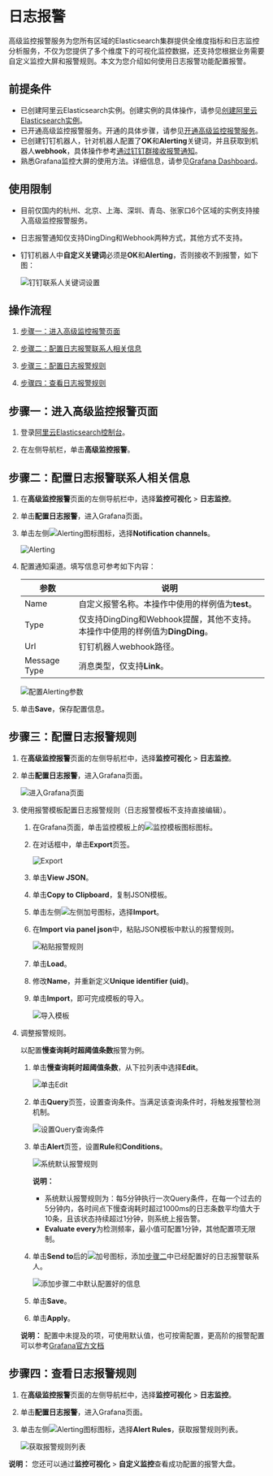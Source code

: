 # 日志报警

高级监控报警服务为您所有区域的Elasticsearch集群提供全维度指标和日志监控分析服务，不仅为您提供了多个维度下的可视化监控数据，还支持您根据业务需要自定义监控大屏和报警规则。本文为您介绍如何使用日志报警功能配置报警。

## 前提条件

-   已创建阿里云Elasticsearch实例。创建实例的具体操作，请参见[创建阿里云Elasticsearch实例](/cn.zh-CN/Elasticsearch/实例管理/创建阿里云Elasticsearch实例.md)。
-   已开通高级监控报警服务。开通的具体步骤，请参见[开通高级监控报警服务](/cn.zh-CN/高级监控报警/快速开始.md)。
-   已创建钉钉机器人，针对机器人配置了**OK**和**Alerting**关键词，并且获取到机器人**webhook**，具体操作参考[通过钉钉群接收报警通知](/cn.zh-CN/高级监控报警/指标报警/报警联系人/通过钉钉群接收报警通知.md)。
-   熟悉Grafana监控大屏的使用方法。详细信息，请参见[Grafana Dashboard](https://grafana.com/docs/grafana/latest/features/dashboard/dashboards/)。

## 使用限制

-   目前仅国内的杭州、北京、上海、深圳、青岛、张家口6个区域的实例支持接入高级监控报警服务。
-   日志报警通知仅支持DingDing和Webhook两种方式，其他方式不支持。
-   钉钉机器人中**自定义关键词**必须是**OK**和**Alerting**，否则接收不到报警，如下图：

    ![钉钉联系人关键词设置](https://static-aliyun-doc.oss-accelerate.aliyuncs.com/assets/img/zh-CN/6119342261/p278807.png)


## 操作流程

1.  [步骤一：进入高级监控报警页面](#section_wv8_n26_aq8)

2.  [步骤二：配置日志报警联系人相关信息](#section_xcg_6nk_1w1)

3.  [步骤三：配置日志报警规则](#section_s2g_tgf_mcd)

4.  [步骤四：查看日志报警规则](#section_3di_5jd_pkc)


## 步骤一：进入高级监控报警页面

1.  登录[阿里云Elasticsearch控制台](https://elasticsearch.console.aliyun.com/#/home)。

2.  在左侧导航栏，单击**高级监控报警**。


## 步骤二：配置日志报警联系人相关信息

1.  在**高级监控报警**页面的左侧导航栏中，选择**监控可视化** \> **日志监控**。

2.  单击**配置日志报警**，进入Grafana页面。

3.  单击左侧![Alerting图标](https://static-aliyun-doc.oss-accelerate.aliyuncs.com/assets/img/zh-CN/5235012261/p278125.png)图标，选择**Notification channels**。

    ![Alerting](https://static-aliyun-doc.oss-accelerate.aliyuncs.com/assets/img/zh-CN/8479342261/p278839.png)

4.  配置通知渠道。填写信息可参考如下内容：

    |参数|说明|
    |--|--|
    |Name|自定义报警名称。本操作中使用的样例值为**test**。|
    |Type|仅支持DingDing和Webhook提醒，其他不支持。本操作中使用的样例值为**DingDing**。|
    |Url|钉钉机器人webhook路径。|
    |Message Type|消息类型，仅支持**Link**。|

    ![配置Alerting参数](https://static-aliyun-doc.oss-accelerate.aliyuncs.com/assets/img/zh-CN/0497832261/p278738.png)

5.  单击**Save**，保存配置信息。


## 步骤三：配置日志报警规则

1.  在**高级监控报警**页面的左侧导航栏中，选择**监控可视化** \> **日志监控**。

2.  单击**配置日志报警**，进入Grafana页面。

    ![进入Grafana页面](https://static-aliyun-doc.oss-accelerate.aliyuncs.com/assets/img/zh-CN/5235012261/p278123.png)

3.  使用报警模板配置日志报警规则（日志报警模板不支持直接编辑）。

    1.  在Grafana页面，单击监控模板上的![监控模板图标](https://static-aliyun-doc.oss-accelerate.aliyuncs.com/assets/img/zh-CN/5235012261/p278174.png)图标。

    2.  在对话框中，单击**Export**页签。

        ![Export](https://static-aliyun-doc.oss-accelerate.aliyuncs.com/assets/img/zh-CN/7119342261/p278811.png)

    3.  单击**View JSON**。

    4.  单击**Copy to Clipboard**，复制JSON模板。

    5.  单击左侧![左侧加号](https://static-aliyun-doc.oss-accelerate.aliyuncs.com/assets/img/zh-CN/5235012261/p278188.png)图标，选择**Import**。

    6.  在**Import via panel json**中，粘贴JSON模板中默认的报警规则。

        ![粘贴报警规则](https://static-aliyun-doc.oss-accelerate.aliyuncs.com/assets/img/zh-CN/7119342261/p278812.png)

    7.  单击**Load**。

    8.  修改**Name**，并重新定义**Unique identifier \(uid\)**。

    9.  单击**Import**，即可完成模板的导入。

        ![导入模板](https://static-aliyun-doc.oss-accelerate.aliyuncs.com/assets/img/zh-CN/7119342261/p278813.png)

4.  调整报警规则。

    以配置**慢查询耗时超阈值条数**报警为例。

    1.  单击**慢查询耗时超阈值条数**，从下拉列表中选择**Edit**。

        ![单击Edit](https://static-aliyun-doc.oss-accelerate.aliyuncs.com/assets/img/zh-CN/7119342261/p278815.png)

    2.  单击**Query**页签，设置查询条件。当满足该查询条件时，将触发报警检测机制。

        ![设置Query查询条件](https://static-aliyun-doc.oss-accelerate.aliyuncs.com/assets/img/zh-CN/7119342261/p278816.png)

    3.  单击**Alert**页签，设置**Rule**和**Conditions**。

        ![系统默认报警规则](https://static-aliyun-doc.oss-accelerate.aliyuncs.com/assets/img/zh-CN/8119342261/p278817.png)

        **说明：**

        -   系统默认报警规则为：每5分钟执行一次Query条件，在每一个过去的5分钟内，各时间点下慢查询耗时超过1000ms的日志条数平均值大于10条，且该状态持续超过1分钟，则系统上报告警。
        -   **Evaluate every**为检测频率，最小值可配置1分钟，其他配置项无限制。
    4.  单击**Send to**后的![加号](https://static-aliyun-doc.oss-accelerate.aliyuncs.com/assets/img/zh-CN/6235012261/p278247.png)图标，添加[步骤二](#section_xcg_6nk_1w1)中已经配置好的日志报警联系人。

        ![添加步骤二中默认配置好的信息](https://static-aliyun-doc.oss-accelerate.aliyuncs.com/assets/img/zh-CN/8119342261/p278822.png)

    5.  单击**Save**。

    6.  单击**Apply**。

    **说明：** 配置中未提及的项，可使用默认值，也可按需配置，更高阶的报警配置可以参考[Grafana官方文档](https://grafana.com/docs/grafana/latest/alerting/)


## 步骤四：查看日志报警规则

1.  在**高级监控报警**页面的左侧导航栏中，选择**监控可视化** \> **日志监控**。

2.  单击**配置日志报警**，进入Grafana页面。

3.  单击左侧![Alerting图标](https://static-aliyun-doc.oss-accelerate.aliyuncs.com/assets/img/zh-CN/5235012261/p278125.png)图标，选择**Alert Rules**，获取报警规则列表。

    ![获取报警规则列表](https://static-aliyun-doc.oss-accelerate.aliyuncs.com/assets/img/zh-CN/8119342261/p278823.png)


**说明：** 您还可以通过**监控可视化** \> **自定义监控**查看成功配置的报警大盘。

